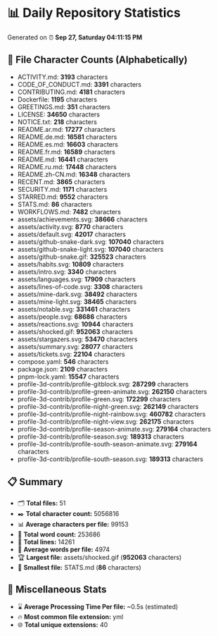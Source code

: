 # 📊 Daily Repository Statistics
Generated on ⏰ **Sep 27, Saturday 04:11:15 PM**

## 📂 File Character Counts (Alphabetically)
- ACTIVITY.md: **3193** characters
- CODE_OF_CONDUCT.md: **3391** characters
- CONTRIBUTING.md: **4181** characters
- Dockerfile: **1195** characters
- GREETINGS.md: **351** characters
- LICENSE: **34650** characters
- NOTICE.txt: **218** characters
- README.ar.md: **17277** characters
- README.de.md: **16581** characters
- README.es.md: **16603** characters
- README.fr.md: **16589** characters
- README.md: **16441** characters
- README.ru.md: **17448** characters
- README.zh-CN.md: **16348** characters
- RECENT.md: **3865** characters
- SECURITY.md: **1171** characters
- STARRED.md: **9552** characters
- STATS.md: **86** characters
- WORKFLOWS.md: **7482** characters
- assets/achievements.svg: **38666** characters
- assets/activity.svg: **8770** characters
- assets/default.svg: **42017** characters
- assets/github-snake-dark.svg: **107040** characters
- assets/github-snake-light.svg: **107040** characters
- assets/github-snake.gif: **325523** characters
- assets/habits.svg: **10809** characters
- assets/intro.svg: **3340** characters
- assets/languages.svg: **17909** characters
- assets/lines-of-code.svg: **3308** characters
- assets/mine-dark.svg: **38492** characters
- assets/mine-light.svg: **38465** characters
- assets/notable.svg: **331461** characters
- assets/people.svg: **68686** characters
- assets/reactions.svg: **10944** characters
- assets/shocked.gif: **952063** characters
- assets/stargazers.svg: **53470** characters
- assets/summary.svg: **28077** characters
- assets/tickets.svg: **22104** characters
- compose.yaml: **546** characters
- package.json: **2109** characters
- pnpm-lock.yaml: **15547** characters
- profile-3d-contrib/profile-gitblock.svg: **287299** characters
- profile-3d-contrib/profile-green-animate.svg: **262150** characters
- profile-3d-contrib/profile-green.svg: **172299** characters
- profile-3d-contrib/profile-night-green.svg: **262149** characters
- profile-3d-contrib/profile-night-rainbow.svg: **460782** characters
- profile-3d-contrib/profile-night-view.svg: **262175** characters
- profile-3d-contrib/profile-season-animate.svg: **279164** characters
- profile-3d-contrib/profile-season.svg: **189313** characters
- profile-3d-contrib/profile-south-season-animate.svg: **279164** characters
- profile-3d-contrib/profile-south-season.svg: **189313** characters

## 📋 Summary
- 🗂️ **Total files:** 51
- ✒️ **Total character count:** 5056816
- 📊 **Average characters per file:** 99153
- 📝 **Total word count:** 253686
- 🧾 **Total lines:** 14261
- 📐 **Average words per file:** 4974
- 🏆 **Largest file:** assets/shocked.gif (**952063** characters)
- 🥉 **Smallest file:** STATS.md (**86** characters)

## 🌟 Miscellaneous Stats
- ⌛ **Average Processing Time Per file:** ~0.5s (estimated)
- 🔥 **Most common file extension:** yml
- 🌐 **Total unique extensions:** 40
